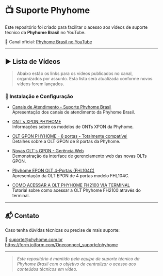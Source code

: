 # 📺 Suporte Phyhome

Este repositório foi criado para facilitar o acesso aos vídeos de suporte técnico da **Phyhome Brasil** no YouTube.

🔗 Canal oficial: [Phyhome Brasil no YouTube](https://www.youtube.com/@phyhomebrasil1545)

---

## ▶️ Lista de Vídeos

> Abaixo estão os links para os vídeos publicados no canal, organizados por assunto. Esta lista será atualizada conforme novos vídeos forem lançados.

### 📡 Instalação e Configuração

- [Canais de Atendimento - Suporte Phyhome Brasil](https://www.youtube.com/watch?v=fCVPk26Wl2w)  
  Apresentação dos canais de atendimento da Phyhome Brasil.

- [ONT´s XPON PHYHOME](https://www.youtube.com/watch?v=WIhNQh9PFHY)  
  Informações sobre os modelos de ONTs XPON da Phyhome.

- [OLT GPON PHYHOME - 8 portas - Totalmente compatível](https://www.youtube.com/watch?v=2R5j2NHE8yE)  
  Detalhes sobre a OLT GPON de 8 portas da Phyhome.

- [Novas OLT´s GPON - Gerência Web](https://www.youtube.com/watch?v=p8ZKpxlh0YI)  
  Demonstração da interface de gerenciamento web das novas OLTs GPON.

- [Phyhome EPON OLT 4-Portas (FHL104C)](https://www.youtube.com/watch?v=LUxjVbhXRyk)  
  Apresentação da OLT EPON de 4 portas modelo FHL104C.

- [COMO ACESSAR A OLT PHYHOME FH2100 VIA TERMINAL](https://www.youtube.com/watch?v=CCdwovz_P6E)  
  Tutorial sobre como acessar a OLT Phyhome FH2100 através do terminal.

---

## 📬 Contato

Caso tenha dúvidas técnicas ou precise de mais suporte:

📧 suporte@phyhome.com.br  
https://form.jotform.com/Oneconnect_suporte/phyhome

---

> _Este repositório é mantido pela equipe de suporte técnico da Phyhome Brasil com o objetivo de centralizar o acesso aos conteúdos técnicos em vídeo._
